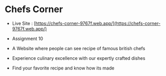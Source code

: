 # Chefs Corner

* Live Site : [https://chefs-corner-9767f.web.app/](https://chefs-corner-9767f.web.app/)

* Assignment 10

* A Website where people can see recipe of famous british chefs

* Experience culinary excellence with our expertly crafted dishes

* Find your favorite recipe and know how its made

